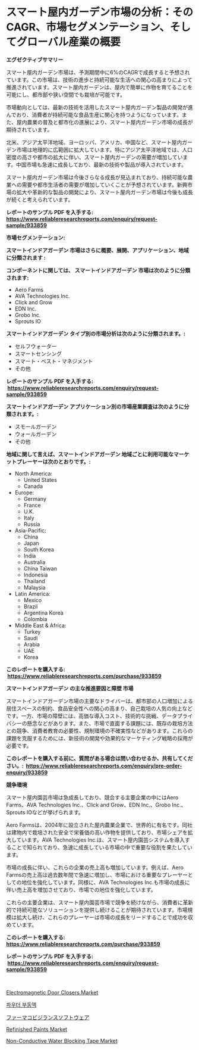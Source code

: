 <p><h1>スマート屋内ガーデン市場の分析：そのCAGR、市場セグメンテーション、そしてグローバル産業の概要</h1></p><p><strong>エグゼクティブサマリー</strong></p>
<p><p>スマート屋内ガーデン市場は、予測期間中に6%のCAGRで成長すると予想されています。この市場は、技術の進歩と持続可能な生活への関心の高まりによって推進されています。スマート屋内ガーデンは、屋内で簡単に作物を育てることを可能にし、都市部や狭い空間でも栽培が可能です。</p><p>市場動向としては、最新の技術を活用したスマート屋内ガーデン製品の開発が進んでおり、消費者が持続可能な食品生産に関心を持つようになっています。また、屋内農業の普及と都市化の進展により、スマート屋内ガーデン市場の成長が期待されています。</p><p>北米、アジア太平洋地域、ヨーロッパ、アメリカ、中国など、スマート屋内ガーデン市場は地理的に広範囲に拡大しています。特にアジア太平洋地域では、人口密度の高さや都市の拡大に伴い、スマート屋内ガーデンの需要が増加しています。中国市場も急速に成長しており、最新の技術や製品が導入されています。</p><p>スマート屋内ガーデン市場は今後さらなる成長が見込まれており、持続可能な農業への需要や都市生活者の需要が増加していくことが予想されています。新興市場の拡大や革新的な製品の開発により、スマート屋内ガーデン市場は今後も成長が続くと考えられています。</p></p>
<p><strong>レポートのサンプル PDF を入手する: <a href="https://www.reliableresearchreports.com/enquiry/request-sample/933859">https://www.reliableresearchreports.com/enquiry/request-sample/933859</a></strong></p>
<p><strong>市場セグメンテーション:</strong></p>
<p><strong> スマートインドアガーデン 市場はさらに概要、展開、アプリケーション、地域に分類されます :</strong></p>
<p><strong>コンポーネントに関しては、 スマートインドアガーデン 市場は次のように分類されます: &nbsp;</strong></p>
<p><ul><li>Aero Farms</li><li>AVA Technologies Inc.</li><li>Click and Grow</li><li>EDN Inc.</li><li>Grobo Inc.</li><li>Sprouts IO</li></ul></p>
<p><strong> スマートインドアガーデン タイプ別の市場分析は次のように分類されます。:</strong></p>
<p><ul><li>セルフウォーター</li><li>スマートセンシング</li><li>スマート・ペスト・マネジメント</li><li>その他</li></ul></p>
<p><strong>レポートのサンプル PDF を入手する: &nbsp;<a href="https://www.reliableresearchreports.com/enquiry/request-sample/933859">https://www.reliableresearchreports.com/enquiry/request-sample/933859</a></strong></p>
<p><strong> スマートインドアガーデン アプリケーション別の市場産業調査は次のように分類されます。:</strong></p>
<p><ul><li>スモールガーデン</li><li>ウォールガーデン</li><li>その他</li></ul></p>
<p><strong>地域に関して言えば、スマートインドアガーデン 地域ごとに利用可能なマーケットプレーヤーは次のとおりです。:</strong></p>
<p><ul>
    <li>
        North America:
        <ul>
            <li>United States</li>
            <li>Canada</li>
        </ul>
    </li>
    <li>
        Europe:
        <ul>
            <li>Germany</li>
            <li>France</li>
            <li>U.K.</li>
            <li>Italy</li>
            <li>Russia</li>
        </ul>
    </li>
    <li>
        Asia-Pacific:
        <ul>
            <li>China</li>
            <li>Japan</li>
            <li>South Korea</li>
            <li>India</li>
            <li>Australia</li>
            <li>China Taiwan</li>
            <li>Indonesia</li>
            <li>Thailand</li>
            <li>Malaysia</li>
        </ul>
    </li>
    <li>
        Latin America:
        <ul>
            <li>Mexico</li>
            <li>Brazil</li>
            <li>Argentina Korea</li>
            <li>Colombia</li>
        </ul>
    </li>
    <li>
        Middle East & Africa:
        <ul>
            <li>Turkey</li>
            <li>Saudi</li>
            <li>Arabia</li>
            <li>UAE</li>
            <li>Korea</li>
        </ul>
    </li>
    </ul></p>
<p><strong>このレポートを購入する: &nbsp;<a href="https://www.reliableresearchreports.com/purchase/933859">https://www.reliableresearchreports.com/purchase/933859</a></strong></p>
<p><strong>スマートインドアガーデン の主な推進要因と障壁 市場</strong></p>
<p><p>スマートインドアガーデン市場の主要なドライバーは、都市部の人口増加による居住スペースの制約、食品安全性への関心の高まり、自己栽培の人気の向上などです。一方、市場の障壁には、高価な導入コスト、技術的な挑戦、データプライバシーの懸念などがあります。また、市場で直面する課題には、既存の栽培方法との競争、消費者教育の必要性、規制環境の不確実性などがあります。これらの課題を克服するためには、新技術の開発や効果的なマーケティング戦略の採用が必要です。</p></p>
<p><strong>このレポートを購入する前に、質問がある場合は問い合わせるか、共有してください。:&nbsp; <a href="https://www.reliableresearchreports.com/enquiry/pre-order-enquiry/933859">https://www.reliableresearchreports.com/enquiry/pre-order-enquiry/933859</a></strong></p>
<p><strong>競争環境</strong></p>
<p><p>スマート屋内園芸市場は急成長しており、競合する主要企業の中にはAero Farms、AVA Technologies Inc.、Click and Grow、EDN Inc.、Grobo Inc.、Sprouts IOなどが挙げられます。</p><p>Aero Farmsは、2004年に設立された屋内農業企業で、世界的に有名です。同社は建物内で栽培された安全で栄養価の高い作物を提供しており、市場シェアを拡大しています。AVA Technologies Inc.は、スマート屋内園芸システムを導入することで知られており、急速に成長している市場の中で重要な役割を果たしています。</p><p>市場の成長に伴い、これらの企業の売上高も増加しています。例えば、Aero Farmsの売上高は過去数年間で急速に増加し、市場における重要なプレーヤーとしての地位を強化しています。同様に、AVA Technologies Inc.も市場の成長に伴い売上高を増加させており、市場での地位を強化しています。</p><p>これらの主要企業は、スマート屋内園芸市場で競争を続けながら、消費者に革新的で持続可能なソリューションを提供し続けることが期待されています。市場規模は拡大し続け、これらのプレーヤーは市場の成長をリードすることで成功を収めています。</p></p>
<p><strong>このレポートを購入する: &nbsp; <a href="https://www.reliableresearchreports.com/purchase/933859">https://www.reliableresearchreports.com/purchase/933859</a></strong></p>
<p><strong>レポートのサンプル PDF を入手する: &nbsp;<a href="https://www.reliableresearchreports.com/enquiry/request-sample/933859">https://www.reliableresearchreports.com/enquiry/request-sample/933859</a></strong><strong></strong></p>
<p>&nbsp;</p>
<p><p><a href="https://view.publitas.com/reportprime-1/electromagnetic-door-closers-market-growth-market-trends-covid-19-impact-and-forecasts-for-period-from-2024-2031/">Electromagnetic Door Closers Market</a></p><p><a href="https://medium.com/@francishtryerzog6789/%EB%B6%84%EB%A7%90-%EB%B0%A9%EC%97%AD%EC%A0%9C-%EC%8B%9C%EC%9E%A5-2031%EB%85%84%EA%B9%8C%EC%A7%80%EC%9D%98-%ED%8A%B8%EB%A0%8C%EB%93%9C-%EC%98%88%EC%B8%A1-%EB%B0%8F-%EA%B2%BD%EC%9F%81-%EB%B6%84%EC%84%9D-9bd82755b624">파우더 부동액</a></p><p><a href="https://github.com/zjkmgcs938405/Market-Research-Report-List-1/blob/main/7447510184152.md">ファーマコビジランスソフトウェア</a></p><p><a href="https://github.com/JameTravis/Market-Research-Report-List-3/blob/main/refinished-paints-market.md">Refinished Paints Market</a></p><p><a href="https://github.com/vimar16th/Market-Research-Report-List-3/blob/main/non-conductive-water-blocking-tape-market.md">Non-Conductive Water Blocking Tape Market</a></p></p>